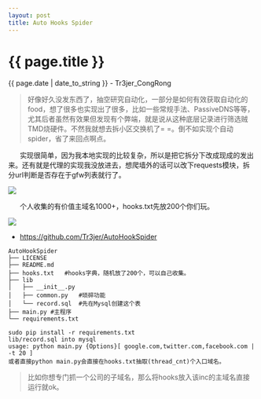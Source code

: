 ```yaml
---
layout: post
title: Auto Hooks Spider
---
```


{{ page.title }}
================
<p class="date">{{ page.date | date_to_string }} - Tr3jer_CongRong</p>

> 好像好久没发东西了，抽空研究自动化，一部分是如何有效获取自动化的food，想了很多也实现出了很多，比如一些常规手法、PassiveDNS等等，尤其后者虽然有效果但发现有个弊端，就是说从这种底层记录进行筛选贼TMD烧硬件。不然我就想去拆小区交换机了= =。倒不如实现个自动spider，省了来回点啊点。

&nbsp;&nbsp;&nbsp;&nbsp;&nbsp;&nbsp;实现很简单，因为我本地实现的比较复杂，所以是把它拆分下改成现成的发出来。还有就是代理的实现我没放进去，想爬墙外的话可以改下requests模块，拆分url判断是否存在于gfw列表就行了。

![](http://blog-1252048719.cos.ap-shanghai.myqcloud.com/4rfedsxz.png)

&nbsp;&nbsp;&nbsp;&nbsp;&nbsp;&nbsp;个人收集的有价值主域名1000+，hooks.txt先放200个你们玩。

![](http://blog-1252048719.cos.ap-shanghai.myqcloud.com/4trefds.png)

* <a target="_blank" href="https://github.com/Tr3jer/AutoHookSpider">https://github.com/Tr3jer/AutoHookSpider</a>

```
AutoHookSpider
├── LICENSE
├── README.md
├── hooks.txt   #hooks字典，随机放了200个，可以自己收集。
├── lib
│   ├── __init__.py
│   ├── common.py   #琐碎功能
│   └── record.sql  #先在Mysql创建这个表
├── main.py #主程序
└── requirements.txt

sudo pip install -r requirements.txt
lib/record.sql into mysql
usage: python main.py {Options}[ google.com,twitter.com,facebook.com | -t 20 ]
或者直接python main.py会直接在hooks.txt抽取(thread_cnt)个入口域名。
```

> 比如你想专门抓一个公司的子域名，那么将hooks放入该inc的主域名直接运行就ok。


